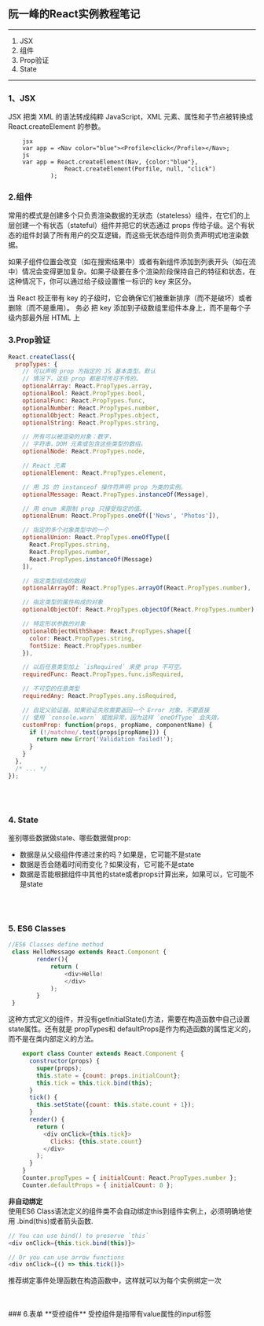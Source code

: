 ## 阮一峰的React实例教程笔记

-----
   1. JSX
   2. 组件
   3. Prop验证
   4. State
   
--------

###  1、JSX
JSX 把类 XML 的语法转成纯粹 JavaScript，XML 元素、属性和子节点被转换成 React.createElement 的参数。
```
    jsx
    var app = <Nav color="blue"><Profile>click</Profile></Nav>;
    js
    var app = React.createElement(Nav, {color:"blue"},
                React.createElement(Porfile, null, "click")
            );
```


###  2.组件
常用的模式是创建多个只负责渲染数据的无状态（stateless）组件，在它们的上层创建一个有状态（stateful）组件并把它的状态通过 props 传给子级。这个有状态的组件封装了所有用户的交互逻辑，而这些无状态组件则负责声明式地渲染数据。

如果子组件位置会改变（如在搜索结果中）或者有新组件添加到列表开头（如在流中）情况会变得更加复杂。如果子级要在多个渲染阶段保持自己的特征和状态，在这种情况下，你可以通过给子级设置惟一标识的 key 来区分。

当 React 校正带有 key 的子级时，它会确保它们被重新排序（而不是破坏）或者删除（而不是重用）。 务必 把 key 添加到子级数组里组件本身上，而不是每个子级内部最外层 HTML 上


### 3.Prop验证
```javascript
React.createClass({
  propTypes: {
    // 可以声明 prop 为指定的 JS 基本类型。默认
    // 情况下，这些 prop 都是可传可不传的。
    optionalArray: React.PropTypes.array,
    optionalBool: React.PropTypes.bool,
    optionalFunc: React.PropTypes.func,
    optionalNumber: React.PropTypes.number,
    optionalObject: React.PropTypes.object,
    optionalString: React.PropTypes.string,

    // 所有可以被渲染的对象：数字，
    // 字符串，DOM 元素或包含这些类型的数组。
    optionalNode: React.PropTypes.node,

    // React 元素
    optionalElement: React.PropTypes.element,

    // 用 JS 的 instanceof 操作符声明 prop 为类的实例。
    optionalMessage: React.PropTypes.instanceOf(Message),

    // 用 enum 来限制 prop 只接受指定的值。
    optionalEnum: React.PropTypes.oneOf(['News', 'Photos']),

    // 指定的多个对象类型中的一个
    optionalUnion: React.PropTypes.oneOfType([
      React.PropTypes.string,
      React.PropTypes.number,
      React.PropTypes.instanceOf(Message)
    ]),

    // 指定类型组成的数组
    optionalArrayOf: React.PropTypes.arrayOf(React.PropTypes.number),

    // 指定类型的属性构成的对象
    optionalObjectOf: React.PropTypes.objectOf(React.PropTypes.number),

    // 特定形状参数的对象
    optionalObjectWithShape: React.PropTypes.shape({
      color: React.PropTypes.string,
      fontSize: React.PropTypes.number
    }),

    // 以后任意类型加上 `isRequired` 来使 prop 不可空。
    requiredFunc: React.PropTypes.func.isRequired,

    // 不可空的任意类型
    requiredAny: React.PropTypes.any.isRequired,

    // 自定义验证器。如果验证失败需要返回一个 Error 对象。不要直接
    // 使用 `console.warn` 或抛异常，因为这样 `oneOfType` 会失效。
    customProp: function(props, propName, componentName) {
      if (!/matchme/.test(props[propName])) {
        return new Error('Validation failed!');
      }
    }
  },
  /* ... */
});
```
<br>
<br>

###  4. State
鉴别哪些数据做state、哪些数据做prop:
+ 数据是从父级组件传递过来的吗？如果是，它可能不是state  
+ 数据是否会随着时间而变化？如果没有，它可能不是state  
+ 数据是否能根据组件中其他的state或者props计算出来，如果可以，它可能不是state  
<br>
<br>

###  5. ES6 Classes
```javascript
//ES6 Classes define method
 class HelloMessage extends React.Component {
		render(){
			return (
				<div>Hello!
				</div>
			);
		}
 }
```
这种方式定义的组件，并没有getInitialState()方法，需要在构造函数中自己设置state属性。还有就是 propTypes和 defaultProps是作为构造函数的属性定义的，而不是在类内部定义的方法。  
```javascript
	export class Counter extends React.Component {
	  constructor(props) {
	    super(props);
	    this.state = {count: props.initialCount};
	    this.tick = this.tick.bind(this);
	  }
	  tick() {
	    this.setState({count: this.state.count + 1});
	  }
	  render() {
	    return (
	      <div onClick={this.tick}>
	        Clicks: {this.state.count}
	      </div>
	    );
	  }
	}
	Counter.propTypes = { initialCount: React.PropTypes.number };
	Counter.defaultProps = { initialCount: 0 };
```
**非自动绑定**  
使用ES6 Class语法定义的组件类不会自动绑定this到组件实例上，必须明确地使用 .bind(this)或者箭头函数.
```javascript
// You can use bind() to preserve `this`
<div onClick={this.tick.bind(this)}>

// Or you can use arrow functions
<div onClick={() => this.tick()}>
```
推荐绑定事件处理函数在构造函数中，这样就可以为每个实例绑定一次  

<br>
<br>
###  6.表单
**受控组件**  
受控组件是指带有value属性的input标签